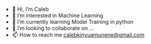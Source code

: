 - 👋 Hi, I’m Caleb
- 👀 I’m interested in Machine Learning
- 🌱 I’m currently learning Model Training in python
- 💞️ I’m looking to collaborate on ...
- 📫 How to reach me calebkinyuamunene@gmail.com

<!---
mk346/mk346 is a ✨ special ✨ repository because its `README.md` (this file) appears on your GitHub profile.
You can click the Preview link to take a look at your changes.
--->
